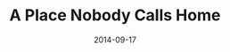 ---
layout: project
title: "A Place Nobody Calls Home"
date: 2014-09-17
assets_dir: /assets/projects/a_place_nobody_calls_home
cover: "/assets/projects/a_place_nobody_calls_home/cover.jpg"
credits: 
  - label: Talent
    name: Dan Cheng
synopsis: Sometimes I carry a qipao into places that never asked for it. A church corner, a grocery store lot, the sidewalk outside Pep Boys. The 35mm black and white film turns them into stages, but the silence stays the same. I wonder if a home is made of walls, or if it’s made of how people look at you when you don’t belong.
assets:
  - type: image
    src: "/assets/projects/a_place_nobody_calls_home/cover.jpg"
    alt: "Cover"
  - type: image
    src: "/assets/projects/a_place_nobody_calls_home/1.jpg"
    alt: "1"
  - type: image
    src: "/assets/projects/a_place_nobody_calls_home/2.jpg"
    alt: "2"
  - type: image
    src: "/assets/projects/a_place_nobody_calls_home/3.jpg"
    alt: "3"
  - type: image
    src: "/assets/projects/a_place_nobody_calls_home/4.jpg"
    alt: "4"
---